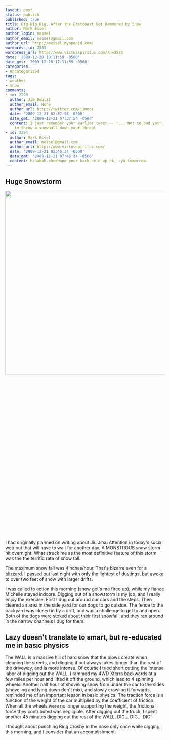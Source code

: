 ```yaml
---
layout: post
status: publish
published: true
title: Dig Dig Dig, After the Eastcoast Got Hammered by Snow
author: Mark Essel
author_login: messel
author_email: messel@gmail.com
author_url: http://messel.myopenid.com/
wordpress_id: 2583
wordpress_url: http://www.victusspiritus.com/?p=2583
date: '2009-12-20 10:11:59 -0500'
date_gmt: '2009-12-20 17:11:59 -0500'
categories:
- Uncategorized
tags:
- weather
- snow
comments:
- id: 2293
  author: Jim Dwulit
  author_email: None
  author_url: http://twitter.com/jimocz
  date: '2009-12-21 02:37:54 -0500'
  date_gmt: '2009-12-21 07:37:54 -0500'
  content: I just remember your earlier tweet -- "... Not so bad yet".  I was ready
    to throw a snowball down your throat.
- id: 2294
  author: Mark Essel
  author_email: messel@gmail.com
  author_url: http://www.victusspiritus.com/
  date: '2009-12-21 02:46:34 -0500'
  date_gmt: '2009-12-21 07:46:34 -0500'
  content: hahahah.<br>Hope your back held up ok, cya tomorrow.
---
```

<h2>Huge Snowstorm</h2>
<p><a href="{{ site.url }}/assets/2009/12/09-001.jpg"><img class="aligncenter size-large wp-image-2586" title="09 001" src="{{ site.url }}/assets/2009/12/09-001-1024x768.jpg" alt="" width="800" height="580" /></a><br />
<object classid="clsid:d27cdb6e-ae6d-11cf-96b8-444553540000" width="640" height="505" codebase="http://download.macromedia.com/pub/shockwave/cabs/flash/swflash.cab#version=6,0,40,0"><param name="allowFullScreen" value="true" /><param name="allowscriptaccess" value="always" /><param name="src" value="http://www.youtube.com/v/ofVUvUGV3IQ&amp;hl=en_US&amp;fs=1&amp;color1=0x006699&amp;color2=0x54abd6" /><param name="allowfullscreen" value="true" /><embed type="application/x-shockwave-flash" width="640" height="505" src="http://www.youtube.com/v/ofVUvUGV3IQ&amp;hl=en_US&amp;fs=1&amp;color1=0x006699&amp;color2=0x54abd6" allowscriptaccess="always" allowfullscreen="true"></embed></object></p>
<p>I had originally planned on writing about Jiu Jitsu Attention in today's social web but that will have to wait for another day. A MONSTROUS snow storm hit overnight. What struck me as the most definitive feature of this storm was the the terrific rate of snow fall.</p>
<p>The maximum snow fall was 4inches/hour. That's bizarre even for a blizzard. I passed out last night with only the lightest of dustings, but awoke to over two feet of snow with larger drifts.</p>
<p>I was called to action this morning (snow get's me fired up), while my fiance Michelle stayed indoors. Digging out of a snowstorm is my job, and I really enjoy the exercise. First I dug out around our cars and the steps. Then cleared an area in the side yard for our dogs to go outside. The fence to the backyard was closed in by a drift, and was a challenge to get to and open. Both of the dogs were stoked about their first snowfall, and they ran around in the narrow channels I dug for them.</p>
<h2>Lazy doesn't translate to smart, but re-educated me in basic physics</h2>
<p>The WALL is a massive hill of hard snow that the plows create when cleaning the streets, and digging it out always takes longer than the rest of the driveway, and is more intense. Of course I tried short cutting the intense labor of digging out the WALL. I rammed my 4WD Xterra backwards at a few miles per hour and lifted it off the ground, which lead to 4 spinning wheels. Another half hour of shoveling snow from under the car to the sides (shoveling and lying down don't mix), and slowly crawling it forwards, reminded me of an important lesson in basic physics. The traction force is a function of the weight of the car multiplied by the coefficient of friction. When all the wheels were no longer supporting the weight, the frictional force they contributed was negligible. After digging out the truck, I spent another 45 minutes digging out the rest of the WALL. DIG... DIG... DIG!</p>
<p>I thought about punching Bing Crosby in the nose only once while digging this morning, and I consider that an accomplishment.</p>
<p><object classid="clsid:d27cdb6e-ae6d-11cf-96b8-444553540000" width="640" height="505" codebase="http://download.macromedia.com/pub/shockwave/cabs/flash/swflash.cab#version=6,0,40,0"><param name="allowFullScreen" value="true" /><param name="allowscriptaccess" value="always" /><param name="src" value="http://www.youtube.com/v/9vPfOjAw5Z0&amp;hl=en_US&amp;fs=1&amp;color1=0x006699&amp;color2=0x54abd6" /><param name="allowfullscreen" value="true" /><embed type="application/x-shockwave-flash" width="640" height="505" src="http://www.youtube.com/v/9vPfOjAw5Z0&amp;hl=en_US&amp;fs=1&amp;color1=0x006699&amp;color2=0x54abd6" allowscriptaccess="always" allowfullscreen="true"></embed></object></p>


